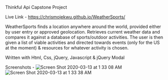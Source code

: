 Thinkful Api Capstone Project

Live Link - https://chrismojekwu.github.io/WeatherSports/

WeatherSports finds a location anywhere around the world, provided either by user entry or approved geolocation. Retrieves current weather data and compares it against a database of sports/outdoor activities. The user is then given a list of viable activities and directed towards events (only for the US at the moment) & resources for whatever activity is chosen. 

Written with Html, Css, jQuery, Javascript & jQuery Modal

Screenshots -
![Screen Shot 2020-03-13 at 1 33 08 AM](https://user-images.githubusercontent.com/57265442/76595983-131c9380-64cb-11ea-97c9-e42fe359156a.png)
![Screen Shot 2020-03-13 at 1 33 38 AM](https://user-images.githubusercontent.com/57265442/76595987-14e65700-64cb-11ea-99a1-49795fbba1d0.png)